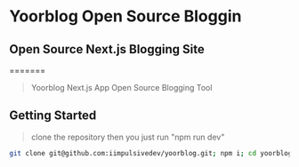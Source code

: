 # Yoorblog Open Source Bloggin

## Open Source Next.js Blogging Site
=======

> Yoorblog Next.js App Open Source Blogging Tool

## Getting Started
> clone the repository
> then you just run "npm run dev"


```bash
git clone git@github.com:iimpulsivedev/yoorblog.git; npm i; cd yoorblog; npm run dev
```
